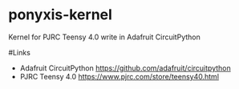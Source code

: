 # ponyxis-kernel
Kernel for PJRC Teensy 4.0 write in Adafruit CircuitPython

#Links
- Adafruit CircuitPython https://github.com/adafruit/circuitpython
- PJRC Teensy 4.0 https://www.pjrc.com/store/teensy40.html
